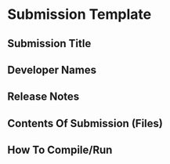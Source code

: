 # Submission Template

## Submission Title



## Developer Names



## Release Notes



## Contents Of Submission (Files)



## How To Compile/Run 

